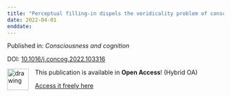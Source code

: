 ```yaml
---
title: "Perceptual filling-in dispels the veridicality problem of conscious perception research."
date: 2022-04-01
enddate:
---
```


Published in: *Consciousness and cognition*

DOI: [10.1016/j.concog.2022.103316](https://doi.org/10.1016/j.concog.2022.103316)

<img src="https://upload.wikimedia.org/wikipedia/commons/thumb/7/77/Open_Access_logo_PLoS_transparent.svg/800px-Open_Access_logo_PLoS_transparent.svg.png" alt="drawing" width="50" align="left"/> &nbsp;&nbsp;&nbsp;This publication is available in **Open Access**! (Hybrid OA)

&nbsp;&nbsp;&nbsp;[Access it freely here](https://doi.org/10.1016/j.concog.2022.103316
)

